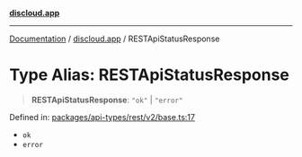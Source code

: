 [**discloud.app**](../README.md)

***

[Documentation](../../packages.md) / [discloud.app](../README.md) / RESTApiStatusResponse

# Type Alias: RESTApiStatusResponse

> **RESTApiStatusResponse**: `"ok"` \| `"error"`

Defined in: [packages/api-types/rest/v2/base.ts:17](https://github.com/discloud/discloud.app/blob/8d6df0b18784d1a4408701ac8e6b9db44dbb7133/packages/api-types/rest/v2/base.ts#L17)

- `ok`
- `error`
